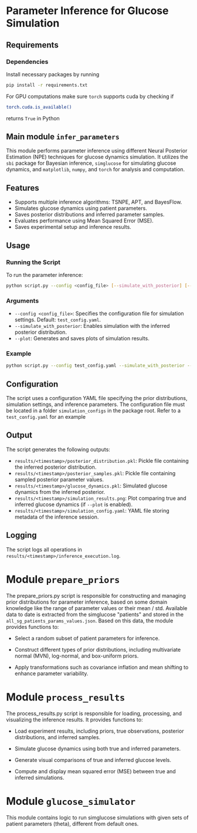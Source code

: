 # Parameter Inference for Glucose Simulation
## Requirements

### Dependencies
Install necessary packages by running
```bash
pip install -r requirements.txt
```

For GPU computations make sure `torch` supports cuda by checking if
```bash
torch.cuda.is_available()
```
returns `True` in Python

## Main module `infer_parameters`
This module performs parameter inference using different Neural Posterior Estimation (NPE) techniques for glucose dynamics simulation. It utilizes the `sbi` package for Bayesian inference, `simglucose` for simulating glucose dynamics, and `matplotlib`, `numpy`, and `torch` for analysis and computation.

## Features
- Supports multiple inference algorithms: TSNPE, APT, and BayesFlow.
- Simulates glucose dynamics using patient parameters.
- Saves posterior distributions and inferred parameter samples.
- Evaluates performance using Mean Squared Error (MSE).
- Saves experimental setup and inference results.

## Usage

### Running the Script
To run the parameter inference:
```bash
python script.py --config <config_file> [--simulate_with_posterior] [--plot]
```

### Arguments
- `--config <config_file>`: Specifies the configuration file for simulation settings. Default: `test_config.yaml`.
- `--simulate_with_posterior`: Enables simulation with the inferred posterior distribution.
- `--plot`: Generates and saves plots of simulation results.

### Example
```bash
python script.py --config test_config.yaml --simulate_with_posterior --plot
```

## Configuration
The script uses a configuration YAML file specifying the prior distributions, simulation settings, and inference parameters. The configuration file must be located in a folder `simulation_configs` in the package root. 
Refer to a `test_config.yaml` for an example


## Output
The script generates the following outputs:
- `results/<timestamp>/posterior_distribution.pkl`: Pickle file containing the inferred posterior distribution.
- `results/<timestamp>/posterior_samples.pkl`: Pickle file containing sampled posterior parameter values.
- `results/<timestamp>/glucose_dynamics.pkl`: Simulated glucose dynamics from the inferred posterior.
- `results/<timestamp>/simulation_results.png`: Plot comparing true and inferred glucose dynamics (if `--plot` is enabled).
- `results/<timestamp>/simulation_config.yaml`: YAML file storing metadata of the inference session.

## Logging
The script logs all operations in `results/<timestamp>/inference_execution.log`.

# Module `prepare_priors`

The prepare_priors.py script is responsible for constructing and managing prior distributions for parameter inference, based on some domain knowledge like the range of parameter values or their mean / std. 
Available data to date is extracted from the simglucose "patients" and stored in the `all_sg_patients_params_values.json`. Based on this data, the module provides functions to:

- Select a random subset of patient parameters for inference.

- Construct different types of prior distributions, including multivariate normal (MVN), log-normal, and box-uniform priors.

- Apply transformations such as covariance inflation and mean shifting to enhance parameter variability.

# Module `process_results`

The process_results.py script is responsible for loading, processing, and visualizing the inference results. It provides functions to:

- Load experiment results, including priors, true observations, posterior distributions, and inferred samples.

- Simulate glucose dynamics using both true and inferred parameters.

- Generate visual comparisons of true and inferred glucose levels.

- Compute and display mean squared error (MSE) between true and inferred simulations.

# Module `glucose_simulator`
This module contains logic to run simglucose simulations with given sets of patient parameters (theta), different from default ones.



